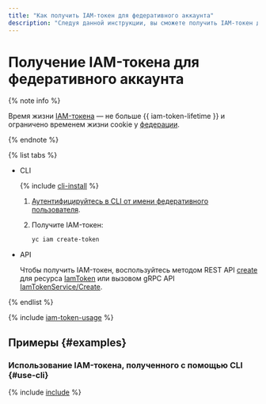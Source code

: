 ```yaml
---
title: "Как получить IAM-токен для федеративного аккаунта"
description: "Следуя данной инструкции, вы сможете получить IAM-токен для федеративного аккаунта."
---
```


# Получение IAM-токена для федеративного аккаунта

{% note info %}

Время жизни [IAM-токена](../../../iam/concepts/authorization/iam-token.md) — не больше {{ iam-token-lifetime }} и ограничено временем жизни cookie у [федерации](../../../organization/concepts/add-federation.md).

{% endnote %}

{% list tabs %}

- CLI

  {% include [cli-install](../../../_includes/cli-install.md) %}

  1. [Аутентифицируйтесь в CLI от имени федеративного пользователя](../../../cli/operations/authentication/federated-user.md).

  1. Получите IAM-токен:

      ```bash
      yc iam create-token
      ```

- API

  Чтобы получить IAM-токен, воспользуйтесь методом REST API [create](../../api-ref/IamToken/create.md) для ресурса [IamToken](../../api-ref/IamToken/index.md) или вызовом gRPC API [IamTokenService/Create](../../api-ref/grpc/iam_token_service.md#Create).

{% endlist %}

{% include [iam-token-usage](../../../_includes/iam-token-usage.md) %}

## Примеры {#examples}

### Использование IAM-токена, полученного с помощью CLI {#use-cli}

{% include [include](../../../_includes/iam/iam-token-usage-examples.md) %}